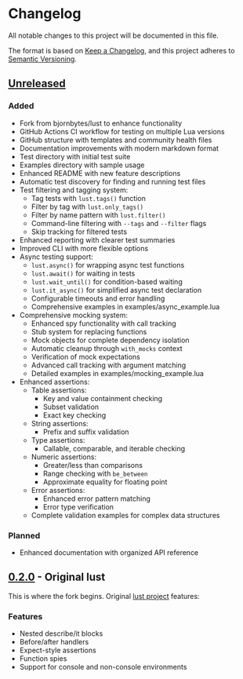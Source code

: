 # Changelog

All notable changes to this project will be documented in this file.

The format is based on [Keep a Changelog](https://keepachangelog.com/en/1.0.0/),
and this project adheres to [Semantic Versioning](https://semver.org/spec/v2.0.0.html).

## [Unreleased]

### Added
- Fork from bjornbytes/lust to enhance functionality
- GitHub Actions CI workflow for testing on multiple Lua versions
- GitHub structure with templates and community health files
- Documentation improvements with modern markdown format
- Test directory with initial test suite
- Examples directory with sample usage
- Enhanced README with new feature descriptions
- Automatic test discovery for finding and running test files
- Test filtering and tagging system:
  - Tag tests with `lust.tags()` function
  - Filter by tag with `lust.only_tags()`
  - Filter by name pattern with `lust.filter()`
  - Command-line filtering with `--tags` and `--filter` flags
  - Skip tracking for filtered tests
- Enhanced reporting with clearer test summaries
- Improved CLI with more flexible options
- Async testing support:
  - `lust.async()` for wrapping async test functions
  - `lust.await()` for waiting in tests
  - `lust.wait_until()` for condition-based waiting
  - `lust.it_async()` for simplified async test declaration
  - Configurable timeouts and error handling
  - Comprehensive examples in examples/async_example.lua
- Comprehensive mocking system:
  - Enhanced spy functionality with call tracking
  - Stub system for replacing functions
  - Mock objects for complete dependency isolation
  - Automatic cleanup through `with_mocks` context
  - Verification of mock expectations
  - Advanced call tracking with argument matching
  - Detailed examples in examples/mocking_example.lua
- Enhanced assertions:
  - Table assertions:
    - Key and value containment checking
    - Subset validation
    - Exact key checking
  - String assertions:
    - Prefix and suffix validation
  - Type assertions:
    - Callable, comparable, and iterable checking
  - Numeric assertions:
    - Greater/less than comparisons
    - Range checking with `be_between`
    - Approximate equality for floating point
  - Error assertions:
    - Enhanced error pattern matching
    - Error type verification
  - Complete validation examples for complex data structures

### Planned
- Enhanced documentation with organized API reference

## [0.2.0] - Original lust

This is where the fork begins. Original [lust project](https://github.com/bjornbytes/lust) features:

### Features
- Nested describe/it blocks
- Before/after handlers
- Expect-style assertions
- Function spies
- Support for console and non-console environments

[Unreleased]: https://github.com/greggh/lust/compare/v0.2.0...HEAD
[0.2.0]: https://github.com/bjornbytes/lust/tree/master